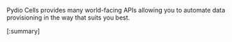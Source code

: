 
Pydio Cells provides many world-facing APIs allowing you to automate data provisioning in the way that suits you best.

[:summary]